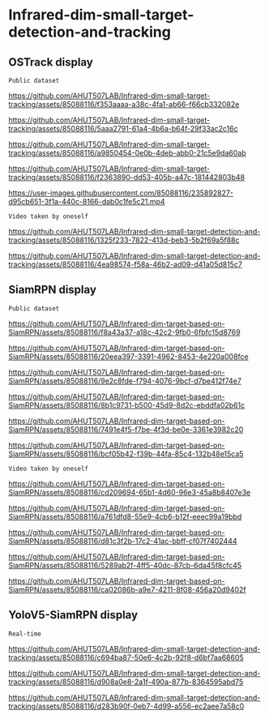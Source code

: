 # Infrared-dim-small-target-detection-and-tracking

## OSTrack display
```
Public dataset
```
https://github.com/AHUT507LAB/Infrared-dim-small-target-tracking/assets/85088116/f353aaaa-a38c-4fa1-ab66-f66cb332082e

https://github.com/AHUT507LAB/Infrared-dim-small-target-tracking/assets/85088116/5aaa2791-61a4-4b6a-b64f-29f33ac2c16c

https://github.com/AHUT507LAB/Infrared-dim-small-target-tracking/assets/85088116/a9850454-0e0b-4deb-abb0-21c5e9da60ab

https://github.com/AHUT507LAB/Infrared-dim-small-target-tracking/assets/85088116/f2363890-dd53-405b-a47c-181442803b48

https://user-images.githubusercontent.com/85088116/235892827-d95cb651-3f1a-440c-8166-dab0c1fe5c21.mp4
```
Video taken by oneself
```
https://github.com/AHUT507LAB/Infrared-dim-small-target-detection-and-tracking/assets/85088116/1325f233-7822-413d-beb3-5b2f69a5f88c

https://github.com/AHUT507LAB/Infrared-dim-small-target-detection-and-tracking/assets/85088116/4ea98574-f58a-46b2-ad09-d41a05d815c7

## SiamRPN display
```
Public dataset
```
https://github.com/AHUT507LAB/Infrared-dim-target-based-on-SiamRPN/assets/85088116/f8a43a37-a18c-42c2-9fb0-6fbfc15d8769

https://github.com/AHUT507LAB/Infrared-dim-target-based-on-SiamRPN/assets/85088116/20eea397-3391-4962-8453-4e220a008fce

https://github.com/AHUT507LAB/Infrared-dim-target-based-on-SiamRPN/assets/85088116/9e2c8fde-f794-4076-9bcf-d7be412f74e7

https://github.com/AHUT507LAB/Infrared-dim-target-based-on-SiamRPN/assets/85088116/8b1c9731-b500-45d9-8d2c-ebddfa02b61c

https://github.com/AHUT507LAB/Infrared-dim-target-based-on-SiamRPN/assets/85088116/7491e4f5-f7be-4f3d-be0e-3361e3982c20

https://github.com/AHUT507LAB/Infrared-dim-target-based-on-SiamRPN/assets/85088116/bcf05b42-f39b-44fa-85c4-132b48e15ca5
```
Video taken by oneself
```
https://github.com/AHUT507LAB/Infrared-dim-target-based-on-SiamRPN/assets/85088116/cd209694-65b1-4d60-96e3-45a8b8407e3e

https://github.com/AHUT507LAB/Infrared-dim-target-based-on-SiamRPN/assets/85088116/a761dfd8-55e9-4cb6-b12f-eeec99a19bbd

https://github.com/AHUT507LAB/Infrared-dim-target-based-on-SiamRPN/assets/85088116/d81c3f2b-17c2-41ac-bbff-cf07f7402444

https://github.com/AHUT507LAB/Infrared-dim-target-based-on-SiamRPN/assets/85088116/5289ab2f-4ff5-40dc-87cb-6da45f8cfc45

https://github.com/AHUT507LAB/Infrared-dim-target-based-on-SiamRPN/assets/85088116/ca02086b-a9e7-4211-8f08-456a20d9402f

## YoloV5-SiamRPN display
```
Real-time
```
https://github.com/AHUT507LAB/Infrared-dim-small-target-detection-and-tracking/assets/85088116/c694ba87-50e6-4c2b-92f8-d6bf7aa68605

https://github.com/AHUT507LAB/Infrared-dim-small-target-detection-and-tracking/assets/85088116/d908a0e8-2a1f-490a-877b-8364595abd75

https://github.com/AHUT507LAB/Infrared-dim-small-target-detection-and-tracking/assets/85088116/d283b90f-0eb7-4d99-a556-ec2aee7a58c0
